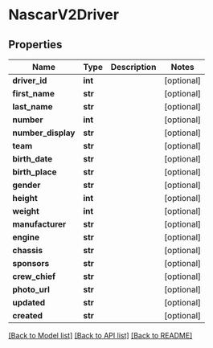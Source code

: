 # NascarV2Driver

## Properties
Name | Type | Description | Notes
------------ | ------------- | ------------- | -------------
**driver_id** | **int** |  | [optional] 
**first_name** | **str** |  | [optional] 
**last_name** | **str** |  | [optional] 
**number** | **int** |  | [optional] 
**number_display** | **str** |  | [optional] 
**team** | **str** |  | [optional] 
**birth_date** | **str** |  | [optional] 
**birth_place** | **str** |  | [optional] 
**gender** | **str** |  | [optional] 
**height** | **int** |  | [optional] 
**weight** | **int** |  | [optional] 
**manufacturer** | **str** |  | [optional] 
**engine** | **str** |  | [optional] 
**chassis** | **str** |  | [optional] 
**sponsors** | **str** |  | [optional] 
**crew_chief** | **str** |  | [optional] 
**photo_url** | **str** |  | [optional] 
**updated** | **str** |  | [optional] 
**created** | **str** |  | [optional] 

[[Back to Model list]](../README.md#documentation-for-models) [[Back to API list]](../README.md#documentation-for-api-endpoints) [[Back to README]](../README.md)

